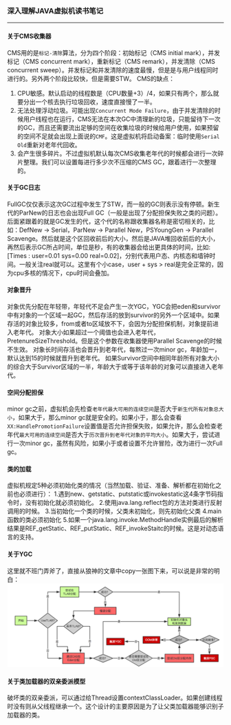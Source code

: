 ### 深入理解JAVA虚拟机读书笔记
-----

#### 关于CMS收集器
CMS用的是`标记-清除`算法，分为四个阶段：初始标记（CMS initial mark），并发标记（CMS concurrent mark），重新标记（CMS remark），并发清除（CMS concurrent sweep）。并发标记和并发清除的速度最慢，但是是与用户线程同时进行的。另外两个阶段比较快，但是需要STW。
CMS的缺点：
1. CPU敏感。默认启动的线程数是（CPU数量+3）/4，如果只有两个，那么就要分出一个核去执行垃圾回收，速度直接慢了一半。
2. 无法处理浮动垃圾。可能出现`Concurrent Mode Failure`，由于并发清除的时候用户线程也在运行，CMS无法在本次GC中清理新的垃圾，只能留待下一次的GC，而且还需要流出足够的空间在收集垃圾的时候给用户使用，如果预留的空间不足就会出现上面说的`CMF`。这是虚拟机将启动备案：临时使用`Serial Old`重新对老年代回收。
3. 会产生很多碎片。不过虚拟机默认每次CMS收集老年代的时候都会进行一次碎片整理。我们可以设置每进行多少次不压缩的CMS GC，跟着进行一次整理的。

#### 关于GC日志
FullGC仅仅表示这次GC过程中发生了STW，而一般的GC则表示没有停顿。新生代的ParNew的日志也会出现Full GC（一般是出现了分配担保失败之类的问题）。
后面紧跟着的就是GC发生的代，这个代的名称跟收集器名称是密切相关的，比如：DefNew -> Serial，ParNew -> Parallel New，PSYoungGen -> Parallel Scavenge。然后就是这个区回收前后的大小，然后是JAVA堆回收前后的大小，再然后表示GC所占时间，单位是秒，有的收集器会给出更具体的时间，比如:\[Times : user=0.01 sys=0.00 real=0.02\]，分别代表用户态、内核态和墙钟时间。一般关注real就可以。这里有个小case，user + sys > real是完全正常的，因为cpu多核的情况下，cpu时间会叠加。

#### 对象晋升
对象优先分配在年轻带，年轻代不足会产生一次YGC，YGC会把eden和survivor中有对象的一个区域一起GC，然后存活的放到survivor的另外一个区域中。如果存活的对象比较多，from或者to区域放不下，会因为分配担保机制，对象提前进入老年代。
对象大小如果超过一个阈值也会进入老年代，PretenureSizeThreshold。但是这个参数在收集器使用Parallel Scavenge的时候不生效。
对象长时间存活也会晋升到老年代，每熬过一次minor gc，年龄加一，默认达到15的时候就晋升到老年代。
如果Survivor空间中相同年龄所有对象大小的综合大于Survivor区域的一半，年龄大于或等于该年龄的对象可以直接进入老年代。

#### 空间分配担保
minor gc之前，虚拟机会先检查`老年代最大可用的连续空间`是否大于`新生代所有对象总大小`，如果大于，那么minor gc就是安全的。如果小于，那么会查看`XX:HandlePromotionFailure`设置值是否允许担保失败，如果允许，那么会检查老年代`最大可用的连续空间`是否大于`历次晋升到老年代对象的平均大小`。如果大于，尝试进行一次minor gc，虽然有风险，如果小于或者设置不允许冒险，改为进行一次Full gc。

#### 类的加载
虚拟机规定5种必须初始化类的情况（当然加载、验证、准备、解析都在初始化之前也必须进行）：
1.遇到new、getstatic、putstatic或invokestatic这4条字节码指令时，没有初始化就必须初始化。
2.使用java.lang.reflect包的方法对类进行反射调用的时候。
3.当初始化一个类的时候，父类未初始化，则先初始化父类
4.main函数的类必须初始化
5.如果一个java.lang.invoke.MethodHandle实例最后的解析结果是REF_getStatic、REF_putStatic、REF_invokeStaitc的时候。这是对动态语言的支持。

#### 关于YGC
这里就不班门弄斧了，直接从狼神的文章中copy一张图下来，可以说是非常的明白：
![ygc](/YGC.png)

#### 关于类加载器的双亲委派模型
破坏类的双亲委派，可以通过给Thread设置contextClassLoader。如果创建线程时没有则从父线程继承一个。这个设计的主要原因是为了让父类加载器能够识别子加载器的类。